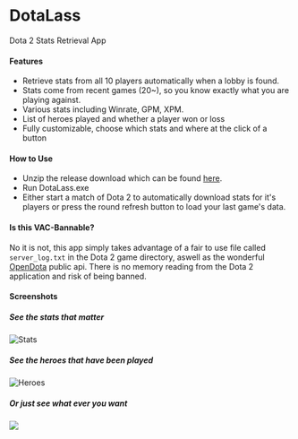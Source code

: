 # DotaLass
Dota 2 Stats Retrieval App
#### Features
- Retrieve stats from all 10 players automatically when a lobby is found.
- Stats come from recent games (20~), so you know exactly what you are playing against.
- Various stats including Winrate, GPM, XPM.
- List of heroes played and whether a player won or loss
- Fully customizable, choose which stats and where at the click of a button
#### How to Use
- Unzip the release download which can be found [here](https://github.com/heartofimpetus/DotaLass/releases/tag/1.0).
- Run DotaLass.exe
- Either start a match of Dota 2 to automatically download stats for it's players or press the round refresh button to load your last game's data.

#### Is this VAC-Bannable?
No it is not, this app simply takes advantage of a fair to use file called `server_log.txt` in the Dota 2 game directory, aswell as the wonderful [OpenDota](https://www.opendota.com/) public api.
There is no memory reading from the Dota 2 application and risk of being banned.
#### Screenshots
##### See the stats that matter
![Stats](http://i.imgur.com/W5VUJSk.png)
##### See the heroes that have been played
![Heroes](http://i.imgur.com/eRXucyT.png)
##### Or just see what ever you want
![](http://i.imgur.com/SNftSKg.png)